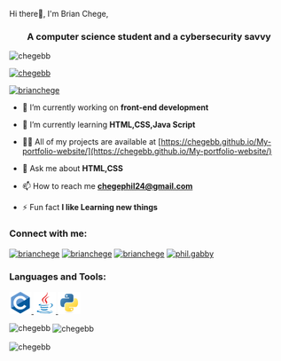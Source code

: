 Hi there👋, I'm       Brian Chege,

<h3 align="center">A computer science student and a cybersecurity savvy</h3>

<p align="left"> <img src="https://komarev.com/ghpvc/?username=chegebb&label=Profile%20views&color=0e75b6&style=flat" alt="chegebb" /> </p>

<p align="left"> <a href="https://github.com/ryo-ma/github-profile-trophy"><img src="https://github-profile-trophy.vercel.app/?username=chegebb" alt="chegebb" /></a> </p>

<p align="left"> <a href="https://twitter.com/brianchege" target="blank"><img src="https://img.shields.io/twitter/follow/brianchege?logo=twitter&style=for-the-badge" alt="brianchege" /></a> </p>

- 🔭 I’m currently working on **front-end development**

- 🌱 I’m currently learning **HTML,CSS,Java Script**

- 👨‍💻 All of my projects are available at [https://chegebb.github.io/My-portfolio-website/](https://chegebb.github.io/My-portfolio-website/)

- 💬 Ask me about **HTML,CSS**

- 📫 How to reach me **chegephil24@gmail.com**

- ⚡ Fun fact **I like Learning new things**

<h3 align="left">Connect with me:</h3>
<p align="left">
<a href="https://twitter.com/brianchege" target="blank"><img align="center" src="https://raw.githubusercontent.com/rahuldkjain/github-profile-readme-generator/master/src/images/icons/Social/twitter.svg" alt="brianchege" height="30" width="40" /></a>
<a href="https://linkedin.com/in/brianchege" target="blank"><img align="center" src="https://raw.githubusercontent.com/rahuldkjain/github-profile-readme-generator/master/src/images/icons/Social/linked-in-alt.svg" alt="brianchege" height="30" width="40" /></a>
<a href="https://fb.com/brianchege" target="blank"><img align="center" src="https://raw.githubusercontent.com/rahuldkjain/github-profile-readme-generator/master/src/images/icons/Social/facebook.svg" alt="brianchege" height="30" width="40" /></a>
<a href="https://instagram.com/phil.gabby" target="blank"><img align="center" src="https://raw.githubusercontent.com/rahuldkjain/github-profile-readme-generator/master/src/images/icons/Social/instagram.svg" alt="phil.gabby" height="30" width="40" /></a>
</p>

<h3 align="left">Languages and Tools:</h3>
<p align="left"> <a href="https://www.cprogramming.com/" target="_blank" rel="noreferrer"> <img src="https://raw.githubusercontent.com/devicons/devicon/master/icons/c/c-original.svg" alt="c" width="40" height="40"/> </a> <a href="https://www.java.com" target="_blank" rel="noreferrer"> <img src="https://raw.githubusercontent.com/devicons/devicon/master/icons/java/java-original.svg" alt="java" width="40" height="40"/> </a> <a href="https://www.python.org" target="_blank" rel="noreferrer"> <img src="https://raw.githubusercontent.com/devicons/devicon/master/icons/python/python-original.svg" alt="python" width="40" height="40"/> </a> </p>

<p><img align="left" src="https://github-readme-stats.vercel.app/api/top-langs?username=chegebb&show_icons=true&locale=en&layout=compact" alt="chegebb" /></p>

<p>&nbsp;<img align="center" src="https://github-readme-stats.vercel.app/api?username=chegebb&show_icons=true&locale=en" alt="chegebb" /></p>

<p><img align="center" src="https://github-readme-streak-stats.herokuapp.com/?user=chegebb&" alt="chegebb" /></p>
